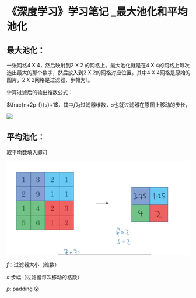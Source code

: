 # 《深度学习》学习笔记 _最大池化和平均池化

## 最大池化：

一张网格4 X 4，然后映射到2 X 2 的网格上。最大池化就是在4 X 4的网格上每次选出最大的那个数字，然后放入到2 X 2的网格对应位置。其中4 X 4网格是原始的图片，2 X 2网格是过滤器，步幅为1。

计算过滤后的输出维数公式：

$\frac{n+2p-f}{s}+1$，其中$f$为过滤器维数，$s$也就过滤器在原图上移动的步长，

![](../../Deep-Learning/Deep-Learning/Deep-Learning/figure/figure1-16309331856511.png)

## 平均池化：

取平均数填入即可

![figure2](figure/figure2-16309331946362-16309334429952.png)

$f$：过滤器大小（维数）

$s$:步幅（过滤器每次移动的格数）

$p$: padding :dizzy_face:

